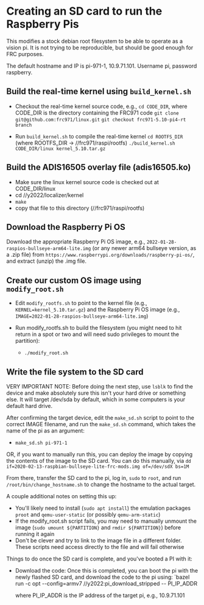 # Creating an SD card to run the Raspberry Pis

This modifies a stock debian root filesystem to be able to operate as a vision
pi.  It is not trying to be reproducible, but should be good enough for FRC
purposes.

The default hostname and IP is pi-971-1, 10.9.71.101.
  Username pi, password raspberry.

## Build the real-time kernel using `build_kernel.sh`

- Checkout the real-time kernel source code, e.g.,
  `cd CODE_DIR`, where CODE_DIR is the directory containing the FRC971 code
  `git clone git@github.com:frc971/linux.git`
  `git checkout frc971-5.10-pi4-rt branch`

- Run `build_kernel.sh` to compile the real-time kernel
  `cd ROOTFS_DIR` (where ROOTFS_DIR -> //frc971/raspi/rootfs)
  `./build_kernel.sh CODE_DIR/linux kernel_5.10.tar.gz`

## Build the ADIS16505 overlay file (adis16505.ko)

- Make sure the linux kernel source code is checked out at CODE_DIR/linux
- cd //y2022/localizer/kernel
- `make`
- copy that file to this directory (//frc971/raspi/rootfs)

## Download the Raspberry Pi OS

Download the appropriate Raspberry Pi OS image, e.g.,
`2022-01-28-raspios-bullseye-arm64-lite.img` (or any newer arm64
bullseye version, as a .zip file) from
`https://www.raspberrypi.org/downloads/raspberry-pi-os/`, and extract
(unzip) the .img file.

## Create our custom OS image using `modify_root.sh`

- Edit `modify_rootfs.sh` to point to the kernel file (e.g.,
`KERNEL=kernel_5.10.tar.gz`) and the Raspberry Pi OS image (e.g.,
`IMAGE=2022-01-28-raspios-bullseye-arm64-lite.img`)

- Run modify_rootfs.sh to build the filesystem (you might need to hit
return in a spot or two and will need sudo privileges to mount the
partition):
  * `./modify_root.sh`

## Write the file system to the SD card

VERY IMPORTANT NOTE: Before doing the next step, use `lsblk` to find
the device and make absolutely sure this isn't your hard drive or
something else.  It will target /dev/sda by default, which in some
computers is your default hard drive.

After confirming the target device, edit the `make_sd.sh` script to point to the correct IMAGE filename, and run the `make_sd.sh` command,
which takes the name of the pi as an argument:
  * `make_sd.sh pi-971-1`

OR, if you want to manually run this, you can deploy the image by
copying the contents of the image to the SD card.  You can do this
manually, via
  `dd if=2020-02-13-raspbian-bullseye-lite-frc-mods.img of=/dev/sdX bs=1M`

From there, transfer the SD card to the pi, log in, `sudo` to `root`,
and run `/root/bin/change_hostname.sh` to change the hostname to the
actual target.


A couple additional notes on setting this up:
   * You'll likely need to install (`sudo apt install`) the emulation packages `proot` and `qemu-user-static` (or possibly `qemu-arm-static`)
   * If the modify_root.sh script fails, you may need to manually unmount the image (`sudo umount ${PARTITION}` and `rmdir ${PARTITION}`) before running it again
   * Don't be clever and try to link to the image file in a different folder.  These scripts need access directly to the file and will fail otherwise


Things to do once the SD card is complete, and you've booted a PI with it:

  * Download the code:
    Once this is completed, you can boot the pi with the newly flashed SD
    card, and download the code to the pi using:
      `bazel run -c opt --config=armv7 //y2022:pi_download_stripped -- PI_IP_ADDR

    where PI_IP_ADDR is the IP address of the target pi, e.g., 10.9.71.101
